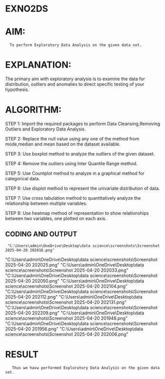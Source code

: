 # EXNO2DS
# AIM:
      To perform Exploratory Data Analysis on the given data set.
      
# EXPLANATION:
  The primary aim with exploratory analysis is to examine the data for distribution, outliers and anomalies to direct specific testing of your hypothesis.
  
# ALGORITHM:
STEP 1: Import the required packages to perform Data Cleansing,Removing Outliers and Exploratory Data Analysis.

STEP 2: Replace the null value using any one of the method from mode,median and mean based on the dataset available.

STEP 3: Use boxplot method to analyze the outliers of the given dataset.

STEP 4: Remove the outliers using Inter Quantile Range method.

STEP 5: Use Countplot method to analyze in a graphical method for categorical data.

STEP 6: Use displot method to represent the univariate distribution of data.

STEP 7: Use cross tabulation method to quantitatively analyze the relationship between multiple variables.

STEP 8: Use heatmap method of representation to show relationships between two variables, one plotted on each axis.

## CODING AND OUTPUT
     "C:\Users\admin\OneDrive\Desktop\data science\screenshots\Screenshot 2025-04-20 202016.png"
"C:\Users\admin\OneDrive\Desktop\data science\screenshots\Screenshot 2025-04-20 202025.png"
"C:\Users\admin\OneDrive\Desktop\data science\screenshots\Screenshot 2025-04-20 202033.png"
"C:\Users\admin\OneDrive\Desktop\data science\screenshots\Screenshot 2025-04-20 202050.png"
"C:\Users\admin\OneDrive\Desktop\data science\screenshots\Screenshot 2025-04-20 202104.png"
"C:\Users\admin\OneDrive\Desktop\data science\screenshots\Screenshot 2025-04-20 202112.png"
"C:\Users\admin\OneDrive\Desktop\data science\screenshots\Screenshot 2025-04-20 202131.png"
"C:\Users\admin\OneDrive\Desktop\data science\screenshots\Screenshot 2025-04-20 202209.png"
"C:\Users\admin\OneDrive\Desktop\data science\screenshots\Screenshot 2025-04-20 201948.png"
"C:\Users\admin\OneDrive\Desktop\data science\screenshots\Screenshot 2025-04-20 201956.png"
"C:\Users\admin\OneDrive\Desktop\data science\screenshots\Screenshot 2025-04-20 202006.png"

# RESULT
       Thus we havw performed Exploratory Data Analysis on the given data set.
